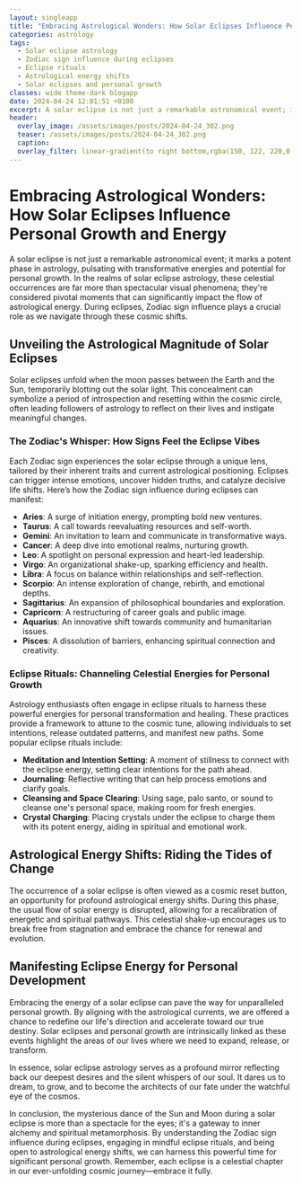 ```yaml
---
layout: singleapp
title: "Embracing Astrological Wonders: How Solar Eclipses Influence Personal Growth and Energy"
categories: astrology
tags:
  - Solar eclipse astrology
  - Zodiac sign influence during eclipses
  - Eclipse rituals
  - Astrological energy shifts
  - Solar eclipses and personal growth
classes: wide theme-dark blogapp
date: 2024-04-24 12:01:51 +0100
excerpt: A solar eclipse is not just a remarkable astronomical event; it marks a potent phase in astrology, pulsating with transformative energies and potential for personal growth.
header:
  overlay_image: /assets/images/posts/2024-04-24_302.png
  teaser: /assets/images/posts/2024-04-24_302.png
  caption: 
  overlay_filter: linear-gradient(to right bottom,rgba(150, 122, 220,0.8), rgba(255,245,208,0.5))
---
```


# Embracing Astrological Wonders: How Solar Eclipses Influence Personal Growth and Energy

A solar eclipse is not just a remarkable astronomical event; it marks a potent phase in astrology, pulsating with transformative energies and potential for personal growth. In the realms of solar eclipse astrology, these celestial occurrences are far more than spectacular visual phenomena; they're considered pivotal moments that can significantly impact the flow of astrological energy. During eclipses, Zodiac sign influence plays a crucial role as we navigate through these cosmic shifts.

## Unveiling the Astrological Magnitude of Solar Eclipses

Solar eclipses unfold when the moon passes between the Earth and the Sun, temporarily blotting out the solar light. This concealment can symbolize a period of introspection and resetting within the cosmic circle, often leading followers of astrology to reflect on their lives and instigate meaningful changes. 

### The Zodiac's Whisper: How Signs Feel the Eclipse Vibes

Each Zodiac sign experiences the solar eclipse through a unique lens, tailored by their inherent traits and current astrological positioning. Eclipses can trigger intense emotions, uncover hidden truths, and catalyze decisive life shifts. Here’s how the Zodiac sign influence during eclipses can manifest:

- **Aries**: A surge of initiation energy, prompting bold new ventures.
- **Taurus**: A call towards reevaluating resources and self-worth.
- **Gemini**: An invitation to learn and communicate in transformative ways.
- **Cancer**: A deep dive into emotional realms, nurturing growth.
- **Leo**: A spotlight on personal expression and heart-led leadership.
- **Virgo**: An organizational shake-up, sparking efficiency and health.
- **Libra**: A focus on balance within relationships and self-reflection.
- **Scorpio**: An intense exploration of change, rebirth, and emotional depths.
- **Sagittarius**: An expansion of philosophical boundaries and exploration.
- **Capricorn**: A restructuring of career goals and public image.
- **Aquarius**: An innovative shift towards community and humanitarian issues.
- **Pisces**: A dissolution of barriers, enhancing spiritual connection and creativity.

### Eclipse Rituals: Channeling Celestial Energies for Personal Growth

Astrology enthusiasts often engage in eclipse rituals to harness these powerful energies for personal transformation and healing. These practices provide a framework to attune to the cosmic tune, allowing individuals to set intentions, release outdated patterns, and manifest new paths. Some popular eclipse rituals include:

- **Meditation and Intention Setting**: A moment of stillness to connect with the eclipse energy, setting clear intentions for the path ahead.
- **Journaling**: Reflective writing that can help process emotions and clarify goals.
- **Cleansing and Space Clearing**: Using sage, palo santo, or sound to cleanse one's personal space, making room for fresh energies.
- **Crystal Charging**: Placing crystals under the eclipse to charge them with its potent energy, aiding in spiritual and emotional work.

## Astrological Energy Shifts: Riding the Tides of Change

The occurrence of a solar eclipse is often viewed as a cosmic reset button, an opportunity for profound astrological energy shifts. During this phase, the usual flow of solar energy is disrupted, allowing for a recalibration of energetic and spiritual pathways. This celestial shake-up encourages us to break free from stagnation and embrace the chance for renewal and evolution.

## Manifesting Eclipse Energy for Personal Development

Embracing the energy of a solar eclipse can pave the way for unparalleled personal growth. By aligning with the astrological currents, we are offered a chance to redefine our life's direction and accelerate toward our true destiny. Solar eclipses and personal growth are intrinsically linked as these events highlight the areas of our lives where we need to expand, release, or transform.

In essence, solar eclipse astrology serves as a profound mirror reflecting back our deepest desires and the silent whispers of our soul. It dares us to dream, to grow, and to become the architects of our fate under the watchful eye of the cosmos.

In conclusion, the mysterious dance of the Sun and Moon during a solar eclipse is more than a spectacle for the eyes; it's a gateway to inner alchemy and spiritual metamorphosis. By understanding the Zodiac sign influence during eclipses, engaging in mindful eclipse rituals, and being open to astrological energy shifts, we can harness this powerful time for significant personal growth. Remember, each eclipse is a celestial chapter in our ever-unfolding cosmic journey—embrace it fully.
